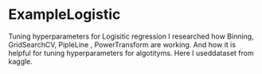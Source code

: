 # ExampleLogistic
Tuning hyperparameters for Logisitic regression
I researched how Binning, GridSearchCV, PipleLine , PowerTransform are working. And how it is 
helpful for tuning hyperparameters for algotityms. Here I useddataset from kaggle.
